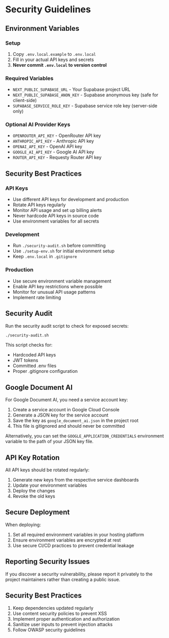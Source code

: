 # Security Guidelines

## Environment Variables

### Setup
1. Copy `.env.local.example` to `.env.local`
2. Fill in your actual API keys and secrets
3. **Never commit `.env.local` to version control**

### Required Variables
- `NEXT_PUBLIC_SUPABASE_URL` - Your Supabase project URL
- `NEXT_PUBLIC_SUPABASE_ANON_KEY` - Supabase anonymous key (safe for client-side)
- `SUPABASE_SERVICE_ROLE_KEY` - Supabase service role key (server-side only)

### Optional AI Provider Keys
- `OPENROUTER_API_KEY` - OpenRouter API key
- `ANTHROPIC_API_KEY` - Anthropic API key  
- `OPENAI_API_KEY` - OpenAI API key
- `GOOGLE_AI_API_KEY` - Google AI API key
- `ROUTER_API_KEY` - Requesty Router API key

## Security Best Practices

### API Keys
- Use different API keys for development and production
- Rotate API keys regularly
- Monitor API usage and set up billing alerts
- Never hardcode API keys in source code
- Use environment variables for all secrets

### Development
- Run `./security-audit.sh` before committing
- Use `./setup-env.sh` for initial environment setup
- Keep `.env.local` in `.gitignore`

### Production
- Use secure environment variable management
- Enable API key restrictions where possible
- Monitor for unusual API usage patterns
- Implement rate limiting

## Security Audit

Run the security audit script to check for exposed secrets:

```bash
./security-audit.sh
```

This script checks for:
- Hardcoded API keys
- JWT tokens
- Committed .env files
- Proper .gitignore configuration

## Google Document AI

For Google Document AI, you need a service account key:

1. Create a service account in Google Cloud Console
2. Generate a JSON key for the service account
3. Save the key as `google_document_ai.json` in the project root
4. This file is gitignored and should never be committed

Alternatively, you can set the `GOOGLE_APPLICATION_CREDENTIALS` environment variable to the path of your JSON key file.

## API Key Rotation

All API keys should be rotated regularly:

1. Generate new keys from the respective service dashboards
2. Update your environment variables
3. Deploy the changes
4. Revoke the old keys

## Secure Deployment

When deploying:

1. Set all required environment variables in your hosting platform
2. Ensure environment variables are encrypted at rest
3. Use secure CI/CD practices to prevent credential leakage

## Reporting Security Issues

If you discover a security vulnerability, please report it privately to the project maintainers rather than creating a public issue.

## Security Best Practices

1. Keep dependencies updated regularly
2. Use content security policies to prevent XSS
3. Implement proper authentication and authorization
4. Sanitize user inputs to prevent injection attacks
5. Follow OWASP security guidelines